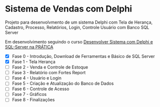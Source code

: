 # Sistema de Vendas com Delphi
 
Projeto para desenvolvmento de um sistema Delphi com Tela de Herança, Cadastro, Processo, Relatórios, Login, Controle Usuário com Banco SQL Server

Em desenvolvimento seguindo o curso [Desenvolver Sistema com Delphi e SQL-Server na PRÁTICA](https://www.udemy.com/course/desenvolver-sistema-com-delphi-e-sql-server-na-pratica/)

- [x] Fase 0 - Introdução, Download de Ferramentas e Básico de SQL Server
- [x] Fase 1 - Tela Herança
- [ ] Fase 2 - Venda e Controle de Estoque
- [ ] Fase 3 - Relatório com Fortes Report
- [ ] Fase 4 - Usuário e Login
- [ ] Fase 5 - Criação e Atualização do Banco de Dados
- [ ] Fase 6 - Controle de Acesso
- [ ] Fase 7 - Gráficos
- [ ] Fase 8 - Finalizações
